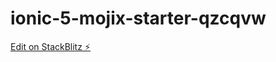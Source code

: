 # ionic-5-mojix-starter-qzcqvw

[Edit on StackBlitz ⚡️](https://stackblitz.com/edit/ionic-5-mojix-starter-qzcqvw)